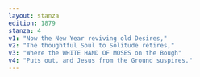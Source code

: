 ```yaml
---
layout: stanza
edition: 1879
stanza: 4
v1: "Now the New Year reviving old Desires,"
v2: "The thoughtful Soul to Solitude retires,"
v3: "Where the WHITE HAND OF MOSES on the Bough"
v4: "Puts out, and Jesus from the Ground suspires."
---
```

